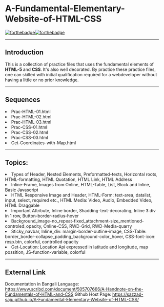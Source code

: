 # A-Fundamental-Elementary-Website-of-HTML-CSS
[![forthebadge](https://forthebadge.com/images/badges/uses-html.svg)](https://forthebadge.com)[![forthebadge](https://forthebadge.com/images/badges/uses-css.svg)](https://forthebadge.com)

---
Introduction
---

This is a collection of practice files that uses the fundamental elements of <b>HTML-5</b> and <b>CSS</b>. It's also well decorated. By practice these practice files, one can 
skilled with initial qualification required for a webdeveloper without having a little or no prior knowledge.  

---
Sequences
---

<li>Prac-HTML-01.html</li>
<li>Prac-HTML-02.html</li>
<li>Prac-HTML-03.html</li>
<li>Prac-CSS-01.html</li>
<li>Prac-CSS-02.html</li>
<li>Prac-CSS-03.html</li>
<li>Get-Coordinates-with-Map.html</li>

---
Topics:
---
<li>Types of Header, Nested Elements, Preformatted-texts, Horizontal roots, HTML-formatting, HTML Quotation, HTML Link, HTML Address</li>
<li>Inline-Frame, Images from Online, HTML-Table, List, Block and Inline, Basic Javascript</li>
<li>HTML Responsive Image and Header, HTML-Form: text-area, datalist, input, select, required etc., HTML Media: Video, Audio, Embedded Video, HTML Draggable</li>
<li>Important Attribute, Inline border, Shadding-text-decorating, Inline 3 div in 1 row, Button-border-radius-hover </li>
<li>Background_image-no_repeat-fixed_attachment-size_mentioned-controled_opacity, Online-CSS, RWD-Grid, RWD-Media-quarry  </li>
<li>Sticky_navbar, Inline_div: margin-border-outline-image, CSS-Table: border_border-collapse_padding_background-color_hover, CSS-font-icon: resp.btn, colorful, controlled opacity</li>
<li>Get-Location: Location Api expressed in latitude and longitude, map possition, JS-function-variable, colorful </li>

---
External Link
---
Documentation in Bangali Language: https://www.scribd.com/document/505707666/A-Handnote-on-the-Fundamentals-of-HTML-and-CSS
Github Host Page: https://sazzad-saju.github.io/A-Fundamental-Elementary-Website-of-HTML-CSS/


